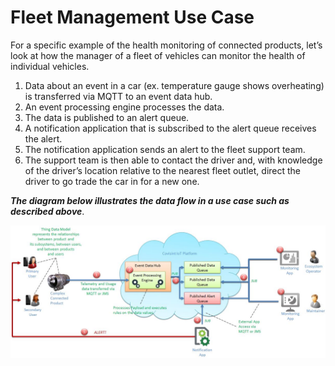 # Fleet Management Use Case
For a specific example of the health monitoring of connected products, let’s look at how the manager of a fleet of vehicles can monitor the health of individual vehicles.

1. Data about an event in a car (ex. temperature gauge shows overheating) is transferred via MQTT to an event data hub.
3. An event processing engine processes the data.
4. The data is published to an alert queue.
5. A notification application that is subscribed to the alert queue receives the alert.
7. The notification application sends an alert to the fleet support team.
8. The support team is then able to contact the driver and, with knowledge of the driver’s location relative to the nearest fleet outlet, direct the driver to go trade the car in for a new one.

**_The diagram below illustrates the data flow in a use case such as described above_**.

![](IoTUseCase.jpg)